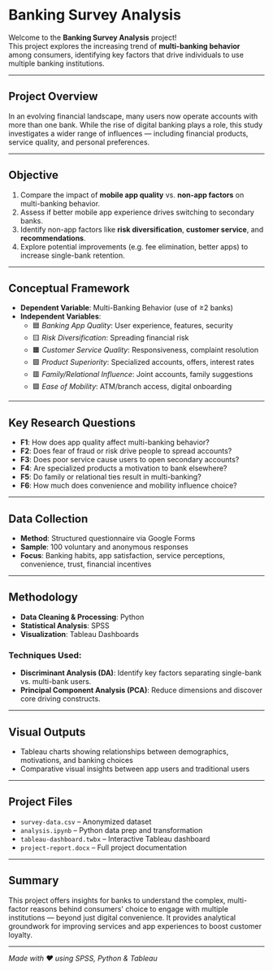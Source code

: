 # Banking Survey Analysis 

Welcome to the **Banking Survey Analysis** project!  
This project explores the increasing trend of **multi-banking behavior** among consumers, identifying key factors that drive individuals to use multiple banking institutions.

---

## Project Overview

In an evolving financial landscape, many users now operate accounts with more than one bank. While the rise of digital banking plays a role, this study investigates a wider range of influences — including financial products, service quality, and personal preferences.

---

## Objective

1. Compare the impact of **mobile app quality** vs. **non-app factors** on multi-banking behavior.
2. Assess if better mobile app experience drives switching to secondary banks.
3. Identify non-app factors like **risk diversification**, **customer service**, and **recommendations**.
4. Explore potential improvements (e.g. fee elimination, better apps) to increase single-bank retention.

---

## Conceptual Framework

- **Dependent Variable**: Multi-Banking Behavior (use of ≥2 banks)
- **Independent Variables**:
  - 🟦 *Banking App Quality*: User experience, features, security
  - 🟨 *Risk Diversification*: Spreading financial risk
  - 🟧 *Customer Service Quality*: Responsiveness, complaint resolution
  - 🟩 *Product Superiority*: Specialized accounts, offers, interest rates
  - 🟥 *Family/Relational Influence*: Joint accounts, family suggestions
  - 🟪 *Ease of Mobility*: ATM/branch access, digital onboarding

---

## Key Research Questions

- **F1**: How does app quality affect multi-banking behavior?
- **F2**: Does fear of fraud or risk drive people to spread accounts?
- **F3**: Does poor service cause users to open secondary accounts?
- **F4**: Are specialized products a motivation to bank elsewhere?
- **F5**: Do family or relational ties result in multi-banking?
- **F6**: How much does convenience and mobility influence choice?

---

## Data Collection

- **Method**: Structured questionnaire via Google Forms
- **Sample**: 100 voluntary and anonymous responses
- **Focus**: Banking habits, app satisfaction, service perceptions, convenience, trust, financial incentives

---

## Methodology

- **Data Cleaning & Processing**: Python
- **Statistical Analysis**: SPSS
- **Visualization**: Tableau Dashboards

### Techniques Used:
- **Discriminant Analysis (DA)**: Identify key factors separating single-bank vs. multi-bank users.
- **Principal Component Analysis (PCA)**: Reduce dimensions and discover core driving constructs.

---

## Visual Outputs

- Tableau charts showing relationships between demographics, motivations, and banking choices
- Comparative visual insights between app users and traditional users

---

## Project Files

- `survey-data.csv` – Anonymized dataset
- `analysis.ipynb` – Python data prep and transformation
- `tableau-dashboard.twbx` – Interactive Tableau dashboard
- `project-report.docx` – Full project documentation

---

## Summary

This project offers insights for banks to understand the complex, multi-factor reasons behind consumers' choice to engage with multiple institutions — beyond just digital convenience. It provides analytical groundwork for improving services and app experiences to boost customer loyalty.

---

*Made with ❤️ using SPSS, Python & Tableau*

